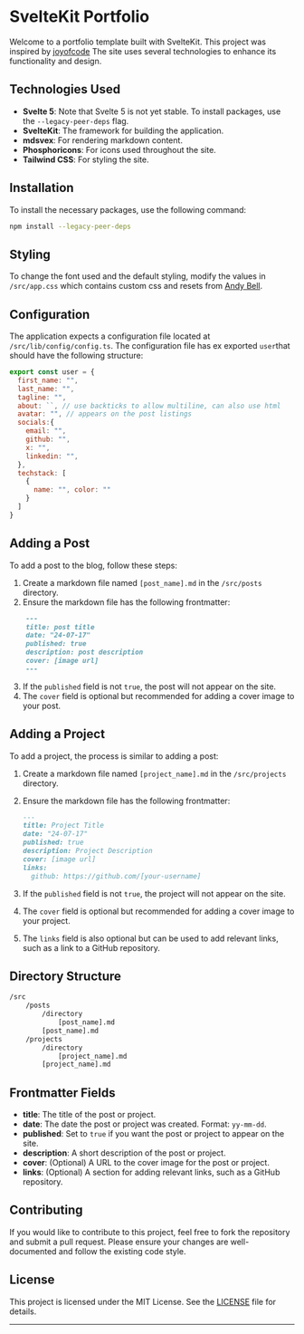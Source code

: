 # SvelteKit Portfolio

Welcome to a portfolio template built with SvelteKit. This project was inspired by [joyofcode](https://x.com/joyofcodedev)
The site uses several technologies to enhance its functionality and design.

## Technologies Used
- **Svelte 5**: Note that Svelte 5 is not yet stable. To install packages, use the `--legacy-peer-deps` flag.
- **SvelteKit**: The framework for building the application.
- **mdsvex**: For rendering markdown content.
- **Phosphoricons**: For icons used throughout the site.
- **Tailwind CSS**: For styling the site.

## Installation

To install the necessary packages, use the following command:

```sh
npm install --legacy-peer-deps
```

## Styling

To change the font used and the default styling, modify the values in `/src/app.css` which contains custom css and resets from [Andy Bell](https://piccalil.li/blog/a-more-modern-css-reset/).

## Configuration

The application expects a configuration file located at `/src/lib/config/config.ts`. The configuration file has ex exported `user`that should have the following structure:

```js
export const user = {
  first_name: "",
  last_name: "",
  tagline: "", 
  about: ``, // use backticks to allow multiline, can also use html
  avatar: "", // appears on the post listings
  socials:{
    email: "",
    github: "",
    x: "",
    linkedin: "",
  },
  techstack: [
    {
      name: "", color: ""
    }
  ]
}
```

## Adding a Post

To add a post to the blog, follow these steps:

1. Create a markdown file named `[post_name].md` in the `/src/posts` directory.
2. Ensure the markdown file has the following frontmatter:

```markdown
    ---
    title: post title
    date: "24-07-17"
    published: true
    description: post description
    cover: [image url]
    ---
```

3. If the `published` field is not `true`, the post will not appear on the site.
4. The `cover` field is optional but recommended for adding a cover image to your post.

## Adding a Project

To add a project, the process is similar to adding a post:

1. Create a markdown file named `[project_name].md` in the `/src/projects` directory.
2. Ensure the markdown file has the following frontmatter:

    ```markdown
    ---
    title: Project Title
    date: "24-07-17"
    published: true
    description: Project Description
    cover: [image url]
    links:
      github: https://github.com/[your-username]
    ```

3. If the `published` field is not `true`, the project will not appear on the site.
4. The `cover` field is optional but recommended for adding a cover image to your project.
5. The `links` field is also optional but can be used to add relevant links, such as a link to a GitHub repository.

## Directory Structure

```sh
/src
	/posts
		/directory
			[post_name].md
		[post_name].md
	/projects
		/directory
			[project_name].md
		[project_name].md

```

## Frontmatter Fields

- **title**: The title of the post or project.
- **date**: The date the post or project was created. Format: `yy-mm-dd`.
- **published**: Set to `true` if you want the post or project to appear on the site.
- **description**: A short description of the post or project.
- **cover**: (Optional) A URL to the cover image for the post or project.
- **links**: (Optional) A section for adding relevant links, such as a GitHub repository.

## Contributing

If you would like to contribute to this project, feel free to fork the repository and submit a pull request. Please ensure your changes are well-documented and follow the existing code style.

## License

This project is licensed under the MIT License. See the [LICENSE](LICENSE) file for details.

---